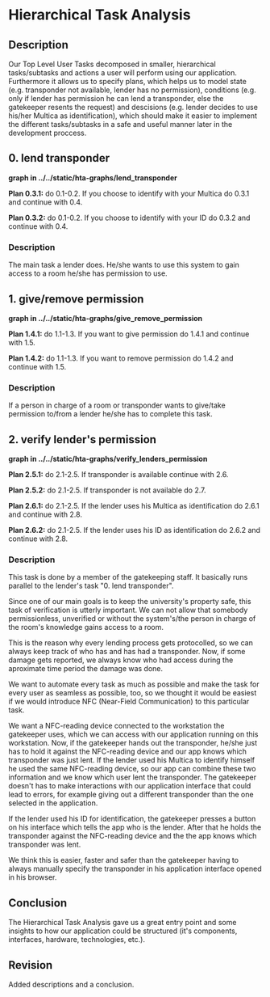 # Hierarchical Task Analysis

## Description

Our Top Level User Tasks decomposed in smaller, hierarchical tasks/subtasks and actions a user will perform
using our application. Furthermore it allows us to specify plans, which helps us to model state (e.g. transponder
not available, lender has no permission), conditions (e.g. only if lender has permission he can lend a transponder,
else the gatekeeper resents the request) and descisions (e.g. lender decides to use his/her Multica as identification),
which should make it easier to implement the different tasks/subtasks in a safe and useful manner later in the
development proccess.

## 0. lend transponder

**graph in ../../static/hta-graphs/lend_transponder**

**Plan 0.3.1:** do 0.1-0.2. If you choose to identify with your Multica do 0.3.1 and continue with 0.4.
  
**Plan 0.3.2:** do 0.1-0.2. If you choose to identify with your ID do 0.3.2 and continue with 0.4.

### Description

The main task a lender does. He/she wants to use this system to gain access to a room he/she has permission to
use. 

## 1. give/remove permission

**graph in ../../static/hta-graphs/give_remove_permission**

**Plan 1.4.1:** do 1.1-1.3. If you want to give permission do 1.4.1 and continue with 1.5.
  
**Plan 1.4.2:** do 1.1-1.3. If you want to remove permission do 1.4.2 and continue with 1.5.

### Description

If a person in charge of a room or transponder wants to give/take permission to/from a lender he/she
has to complete this task. 

## 2. verify lender's permission

**graph in ../../static/hta-graphs/verify_lenders_permission**

**Plan 2.5.1:** do 2.1-2.5. If transponder is available continue with 2.6.
  
**Plan 2.5.2:** do 2.1-2.5. If transponder is not available do 2.7.
  
**Plan 2.6.1:** do 2.1-2.5. If the lender uses his Multica as identification do 2.6.1 and continue with 2.8.
  
**Plan 2.6.2:** do 2.1-2.5. If the lender uses his ID as identification do 2.6.2 and continue with 2.8.

### Description

This task is done by a member of the gatekeeping staff. 
It basically runs parallel to the lender's task "0. lend transponder".

Since one of our main goals is to keep the university's property safe,
this task of verification is utterly important. We can not allow that somebody
permissionless, unverified or without the system's/the person in charge of the room's 
knowledge gains access to a room.

This is the reason why every lending process gets protocolled, so we can always 
keep track of who has and has had a transponder. Now, if some damage gets reported, we always
know who had access during the aproximate time period the damage was done.

We want to automate every task as much as possible and make the task for
every user as seamless as possible, too, so we thought it would be easiest if we
would introduce NFC (Near-Field Communication) to this particular task.

We want a NFC-reading device connected to the workstation the gatekeeper uses,
which we can access with our application running on this workstation.
Now, if the gatekeeper hands out the transponder, he/she just has to hold it 
against the NFC-reading device and our app knows which transponder was just
lent. If the lender used his Multica to identify himself he used the
same NFC-reading device, so our app can combine these two information and
we know which user lent the transponder. The gatekeeper doesn't has to
make interactions with our application interface that could lead to errors,
for example giving out a different transponder than the one selected in the
application.

If the lender used his ID for identification, the gatekeeper presses a
button on his interface which tells the app who is the lender. After that
he holds the transponder against the NFC-reading device and the the app
knows which transponder was lent. 

We think this is easier, faster and safer than the gatekeeper having to always 
manually specify the transponder in his application interface opened in 
his browser.

## Conclusion

The Hierarchical Task Analysis gave us a great entry point and some insights to how 
our application could be structured (it's components, interfaces, hardware, technologies, etc.).

## Revision

Added descriptions and a conclusion.
